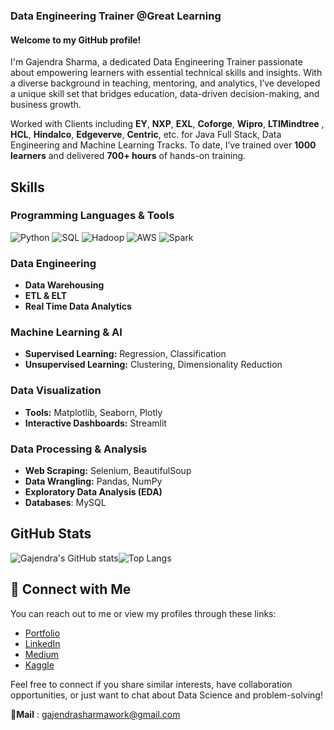 ### Data Engineering Trainer @Great Learning
#### Welcome to my GitHub profile! 

I'm Gajendra Sharma, a dedicated Data Engineering Trainer passionate about empowering learners with essential technical skills and insights. With a diverse background in teaching, mentoring, and analytics, I’ve developed a unique skill set that bridges education, data-driven decision-making, and business growth.

Worked with Clients including **EY**, **NXP**, **EXL**, **Coforge**, **Wipro**, **LTIMindtree** , **HCL**, **Hindalco**, **Edgeverve**, **Centric**, etc. for Java Full Stack, Data Engineering and Machine Learning Tracks.
To date, I’ve trained over **1000 learners** and delivered **700+ hours** of hands-on training.

## Skills

### Programming Languages & Tools
![Python](https://img.shields.io/badge/python-3670A0?style=for-the-badge&logo=python&logoColor=ffdd54)
![SQL](https://img.shields.io/badge/-SQL-000?&logo=MySQL&logoColor=4479A1)
![Hadoop](https://img.shields.io/badge/Apache%20Hadoop-66CCFF?style=for-the-badge&logo=apachehadoop&logoColor=black)
![AWS](https://img.shields.io/badge/AWS-%23FF9900.svg?style=for-the-badge&logo=amazon-aws&logoColor=white)
![Spark](https://img.shields.io/badge/Apache%20Spark-FDEE21?style=flat-square&logo=apachespark&logoColor=black)

### Data Engineering
- **Data Warehousing**
- **ETL & ELT**
- **Real Time Data Analytics**

### Machine Learning & AI
- **Supervised Learning:** Regression, Classification
- **Unsupervised Learning:** Clustering, Dimensionality Reduction

### Data Visualization
- **Tools:** Matplotlib, Seaborn, Plotly
- **Interactive Dashboards:** Streamlit

### Data Processing & Analysis
- **Web Scraping:** Selenium, BeautifulSoup
- **Data Wrangling:** Pandas, NumPy
- **Exploratory Data Analysis (EDA)**
- **Databases**: MySQL

## GitHub Stats
![Gajendra's GitHub stats](https://github-readme-stats.vercel.app/api?username=gajendrasharma-github&show_icons=true&theme=radical)![Top Langs](https://github-readme-stats.vercel.app/api/top-langs/?username=gajendrasharma-github&layout=compact&theme=radical)

## 🔗 Connect with Me

You can reach out to me or view my profiles through these links:
- [Portfolio](https://gajendra-sharma-trainer-8c61ig9.gamma.site/)
- [LinkedIn](https://www.linkedin.com/in/gajendrasharma-work/)
- [Medium](https://medium.com/@gajendrasharmawork)
- [Kaggle](https://www.kaggle.com/gajendrasharma118)
  
Feel free to connect if you share similar interests, have collaboration opportunities, or just want to chat about Data Science and problem-solving!

**📧Mail** : gajendrasharmawork@gmail.com
